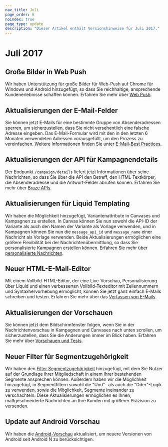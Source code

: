 ```yaml
---
nav_title: Juli
page_order: 6
noindex: true
page_type: update
description: "Dieser Artikel enthält Versionshinweise für Juli 2017."
---
```


# Juli 2017

## Große Bilder in Web Push

Wir haben Unterstützung für große Bilder für Web-Push auf Chrome für Windows und Android hinzugefügt, so dass Sie reichhaltige, ansprechende Kundenerlebnisse schaffen können. Erfahren Sie mehr über [Web Push][58].

## Aktualisierungen der E-Mail-Felder

Sie können jetzt E-Mails für eine bestimmte Gruppe von Absenderadressen sperren, um sicherzustellen, dass Sie nicht versehentlich eine falsche Adresse eingeben. Das E-Mail-Formular wird mit den in den letzten 6 Monaten verwendeten Adressen vorausgefüllt, um den Prozess zu vereinfachen. Weitere Informationen finden Sie unter [E-Mail-Best Practices][57].

## Aktualisierungen der API für Kampagnendetails

Der Endpunkt `/campaign/details` liefert jetzt Informationen über seine Nachrichten, so dass Sie über die API den Betreff, den HTML-Textkörper, die Absenderadresse und die Antwort-Felder abrufen können. Erfahren Sie mehr über [Braze APIs][56].

## Aktualisierungen für Liquid Templating

Wir haben die Möglichkeit hinzugefügt, Variantenattribute in Canvases und Kampagnen zu erstellen. In Canvas können Sie nun sowohl die API-ID der Variante als auch den Namen der Variante als Vorlage verwenden, und in Kampagnen können Sie nun die `message_api_id` und `message_name` einer Nachricht als Vorlage verwenden. Beide Aktualisierungen ermöglichen eine größere Flexibilität bei der Nachrichtenübermittlung, so dass Sie personalisierte Kampagnen erstellen können. Erfahren Sie mehr über [personalisierte Nachrichten][55].

## Neuer HTML-E-Mail-Editor

Mit einem Vollbild-HTML-Editor, der eine Live-Vorschau, Personalisierung über Liquid und einen verbesserten Vollbild-Texteditor mit Zeilennummern und Syntaxhervorhebung ermöglicht, können Sie jetzt ganz einfach E-Mails schreiben und testen. Erfahren Sie mehr über das [Verfassen von E-Mails][54].

## Aktualisierungen der Vorschauen

Sie können jetzt dem Bildschirmfenster folgen, wenn Sie in der Nachrichtenvorschau in Kampagnen und Canvases nach unten scrollen, um sicherzustellen, dass Sie die Änderungen immer im Blick haben. Erfahren Sie mehr über [Vorschauen und Tests][53].

## Neuer Filter für Segmentzugehörigkeit

Wir haben den [Filter Segmentzugehörigkeit][52] hinzugefügt, mit dem Sie Nutzer auf der Grundlage ihrer Mitgliedschaft in einem Ihrer bestehenden Segmente ansprechen können. Außerdem haben wir die Möglichkeit hinzugefügt, in Segmentfiltern sowohl die "Und"- als auch die "Oder"-Logik zu verwenden, sowie die Möglichkeit, Segmente ineinander zu verschachteln. Diese Aktualisierungen ermöglichen es Ihnen, maßgeschneiderte Nachrichten an Ihre Kunden mit größerer Präzision zu versenden. 

## Update auf Android Vorschau

Wir haben die [Android-Vorschau][51] aktualisiert, um neuere Versionen von Android seit Android N zu berücksichtigen.


[51]: {{site.baseurl}}/user_guide/message_building_by_channel/in-app_messages/create/#step-5-preview-message
[52]: {{site.baseurl}}/user_guide/engagement_tools/campaigns/ideas_and_strategies/new_features/#targeting-filters
[53]: {{site.baseurl}}/user_guide/engagement_tools/campaigns/ideas_and_strategies/campaigns_in_multiple_languages/#step-6-preview-message
[54]: {{site.baseurl}}/user_guide/message_building_by_channel/email/creating_an_email_template/#creating-an-email-template
[55]: {{site.baseurl}}/user_guide/personalization_and_dynamic_content/personalized_messaging/#personalized-messaging
[56]: {{site.baseurl}}/developer_guide/rest_api/basics/#what-is-a-rest-api
[57]: {{site.baseurl}}/help/troubleshooting_guide/troubleshooting_guide/#email
[58]: {{site.baseurl}}/user_guide/message_building_by_channel/push/web
[98]:{{site.baseurl}}/user_guide/onboarding/platform_administrative_features/#authentication-rules
